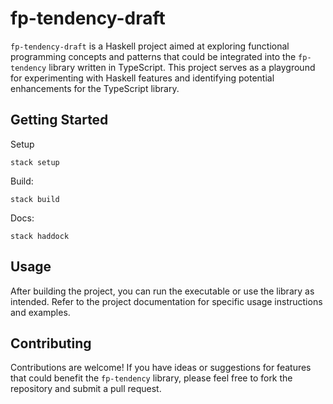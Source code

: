 # fp-tendency-draft

`fp-tendency-draft` is a Haskell project aimed at exploring functional programming concepts and patterns that could be
integrated into the `fp-tendency` library written in TypeScript. This project serves as a playground for experimenting
with Haskell features and identifying potential enhancements for the TypeScript library.

## Getting Started

Setup

```shell
stack setup
```

Build:

```shell
stack build
```

Docs:

```shell
stack haddock
```

## Usage

After building the project, you can run the executable or use the library as intended. Refer to the project
documentation for specific usage instructions and examples.

## Contributing

Contributions are welcome! If you have ideas or suggestions for features that could benefit the `fp-tendency` library,
please feel free to fork the repository and submit a pull request.
